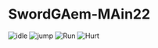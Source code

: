# SwordGAem-MAin22

![idle](https://github.com/user-attachments/assets/fab89433-84d4-44c9-9ee8-6c524b52659a)
![jump](https://github.com/user-attachments/assets/1a5b77cb-2b43-469b-a909-995163d5be48)
![Run](https://github.com/user-attachments/assets/443c8442-c6ec-48f8-a4cd-2b6f21e173c9)
![Hurt](https://github.com/user-attachments/assets/28c34f09-0d84-44cc-aacf-17a9feca2adb)
